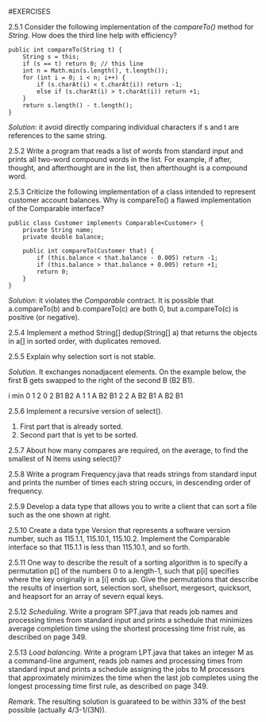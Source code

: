 #EXERCISES

2.5.1 Consider the following implementation of the *compareTo()* method for *String*. How does the third line help with efficiency?

```
public int compareTo(String t) {
    String s = this;
    if (s == t) return 0; // this line
    int n = Math.min(s.length(), t.length());
    for (int i = 0; i < n; i++) {
        if (s.charAt(i) < t.charAt(i)) return -1;
        else if (s.charAt(i) > t.charAt(i)) return +1;
    }
    return s.length() - t.length();
}

```
*Solution*: it avoid directly comparing individual characters if s and t are references to the same string.

2.5.2 Write a program that reads a list of words from standard input and prints all two-word compound words in the list. For example, if after, thought, and afterthought are in the list, then afterthought is a compound word.

2.5.3 Criticize the following implementation of a class intended to represent customer account balances. Why is compareTo() a flawed implementation of the Comparable interface?

```
public class Customer implements Comparable<Customer> {
    private String name;
    private double balance;

    public int compareTo(Customer that) {
        if (this.balance < that.balance - 0.005) return -1;
        if (this.balance > that.balance + 0.005) return +1;
        return 0;
    }
}

```
*Solution*: it violates the *Comparable* contract. It is possible that a.compareTo(b) and b.compareTo(c) are both 0, but a.compareTo(c) is positive (or negative).

2.5.4 Implement a method String[] dedup(String[] a) that returns the objects in a[] in sorted order, with duplicates removed.

2.5.5 Explain why selection sort is not stable.

*Solution*. It exchanges nonadjacent elements. On the example below, the first B gets swapped to the right of the second B (B2 B1).

i   min 0   1   2
0   2   B1  B2  A
1   1   A   B2  B1
2   2   A   B2  B1
        A   B2  B1

2.5.6 Implement a recursive version of select().
1. First part that is already sorted.
2. Second part that is yet to be sorted.

2.5.7 About how many compares are required, on the average, to find the smallest of N items using select()?

2.5.8 Write a program Frequency.java that reads strings from standard input and prints the number of times each string occurs, in descending order of frequency.


2.5.9 Develop a data type that allows you to write a client that can sort a file such as the one shown at right.

2.5.10 Create a data type Version that represents a software version number, such as 115.1.1, 115.10.1, 115.10.2. Implement the Comparable interface so that 115.1.1 is less than 115.10.1, and so forth.


2.5.11 One way to describe the result of a sorting algorithm is to specify a permutation p[] of the numbers 0 to a.length-1, such that p[i] specifies where the key originally in a [i] ends up. Give the permutations that describe the results of insertion sort, selection sort, shellsort, mergesort, quicksort, and heapsort for an array of severn equal keys.

2.5.12 *Scheduling*. Write a program SPT.java that reads job names and processing times from standard input and prints a schedule that minimizes average completion time using the shortest processing time frist rule, as described on page 349.

2.5.13 *Load balancing*. Write a program LPT.java that takes an integer M as a command-line argument, reads job names and processing times from standard input and prints a schedule assigning the jobs to M processors that approximately minimizes the time when the last job completes using the longest processing time first rule, as described on page 349.

*Remark*. The resulting solution is guarateed to be within 33% of the best possible (actually 4/3-1/(3N)).



